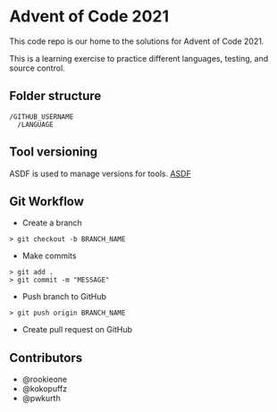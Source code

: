 # Advent of Code 2021

This code repo is our home to the solutions for Advent of Code 2021.

This is a learning exercise to practice different languages, testing, and source control.

## Folder structure

```
/GITHUB_USERNAME
  /LANGUAGE
```

## Tool versioning

ASDF is used to manage versions for tools. [ASDF](https://github.com/asdf-vm/asdf)


## Git Workflow

- Create a branch

```
> git checkout -b BRANCH_NAME
```

- Make commits

```
> git add .
> git commit -m "MESSAGE"
```

- Push branch to GitHub

```
> git push origin BRANCH_NAME
```

- Create pull request on GitHub

## Contributors

- @rookieone
- @kokopuffz
- @pwkurth
